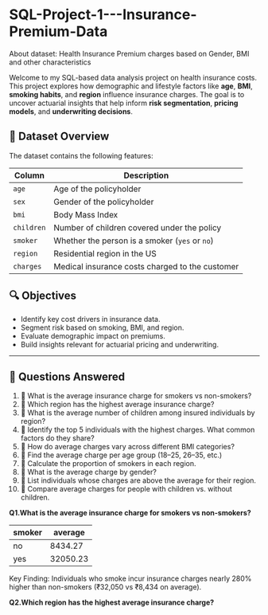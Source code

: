 # SQL-Project-1---Insurance-Premium-Data
About dataset: Health Insurance Premium charges based on Gender, BMI and other characteristics

Welcome to my SQL-based data analysis project on health insurance costs. This project explores how demographic and lifestyle factors like
**age**, **BMI**, **smoking habits**, and **region** influence insurance charges. 
The goal is to uncover actuarial insights that help inform **risk segmentation**, **pricing models**, and **underwriting decisions**.

## 📁 Dataset Overview
The dataset contains the following features:

| Column       | Description                                      |
|--------------|--------------------------------------------------|
| `age`        | Age of the policyholder                          |
| `sex`        | Gender of the policyholder                       |
| `bmi`        | Body Mass Index                                  |
| `children`   | Number of children covered under the policy      |
| `smoker`     | Whether the person is a smoker (`yes` or `no`)   |
| `region`     | Residential region in the US                     |
| `charges`    | Medical insurance costs charged to the customer  |


## 🔍 Objectives

- Identify key cost drivers in insurance data.
- Segment risk based on smoking, BMI, and region.
- Evaluate demographic impact on premiums.
- Build insights relevant for actuarial pricing and underwriting.

---

## 🧠 Questions Answered

1. 📌 What is the average insurance charge for smokers vs non-smokers?
2. 📌 Which region has the highest average insurance charge?
3. 📌 What is the average number of children among insured individuals by region?
4. 📌 Identify the top 5 individuals with the highest charges. What common factors do they share?
5. 📌 How do average charges vary across different BMI categories?
6. 📌 Find the average charge per age group (18–25, 26–35, etc.)
7. 📌 Calculate the proportion of smokers in each region.
8. 📌 What is the average charge by gender?
9. 📌 List individuals whose charges are above the average for their region.
10. 📌 Compare average charges for people with children vs. without children.

**Q1.What is the average insurance charge for smokers vs non-smokers?**



smoker    | average
----------|---------
no        | 8434.27
yes       | 32050.23

Key Finding:
Individuals who smoke incur insurance charges nearly 280% higher than non-smokers (₹32,050 vs ₹8,434 on average).

**Q2.Which region has the highest average insurance charge?**




